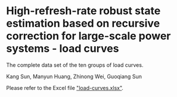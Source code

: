 # High-refresh-rate robust state estimation based on recursive correction for large-scale power systems - load curves
The complete data set of the ten groups of load curves.

Kang Sun, Manyun Huang, Zhinong Wei, Guoqiang Sun

Please refer to the Excel file ["load-curves.xlsx"](https://github.com/Kang-S/RCHSE-load-curves/blob/main/load-curves.xlsx).
